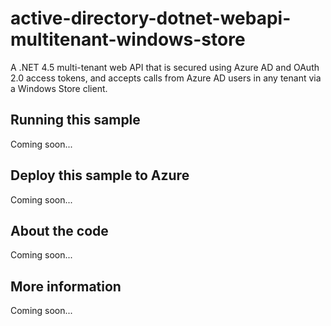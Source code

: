 # active-directory-dotnet-webapi-multitenant-windows-store
A .NET 4.5 multi-tenant web API that is secured using Azure AD and OAuth 2.0 access tokens, and accepts calls from Azure AD users in any tenant via a Windows Store client.
## Running this sample
Coming soon...
## Deploy this sample to Azure
Coming soon...
## About the code
Coming soon...
## More information
Coming soon...